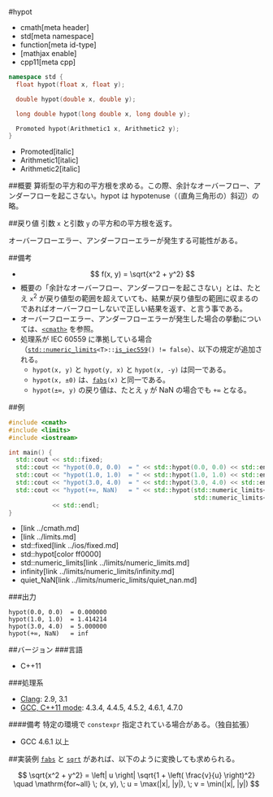 #hypot
* cmath[meta header]
* std[meta namespace]
* function[meta id-type]
* [mathjax enable]
* cpp11[meta cpp]

```cpp
namespace std {
  float hypot(float x, float y);

  double hypot(double x, double y);

  long double hypot(long double x, long double y);

  Promoted hypot(Arithmetic1 x, Arithmetic2 y);
}
```
* Promoted[italic]
* Arithmetic1[italic]
* Arithmetic2[italic]

##概要
算術型の平方和の平方根を求める。この際、余計なオーバーフロー、アンダーフローを起こさない。hypot は hypotenuse（（直角三角形の）斜辺）の略。


##戻り値
引数 `x` と引数 `y` の平方和の平方根を返す。

オーバーフローエラー、アンダーフローエラーが発生する可能性がある。


##備考
- $$ f(x, y) = \sqrt{x^2 + y^2} $$
- 概要の「余計なオーバーフロー、アンダーフローを起こさない」とは、たとえ `x`<sup>2</sup> が戻り値型の範囲を超えていても、結果が戻り値型の範囲に収まるのであればオーバーフローしないで正しい結果を返す、と言う事である。
- オーバーフローエラー、アンダーフローエラーが発生した場合の挙動については、[`<cmath>`](../cmath.md) を参照。
- 処理系が IEC 60559 に準拠している場合（[`std::numeric_limits`](../limits/numeric_limits.md)`<T>::`[`is_iec559`](../limits/numeric_limits/is_iec559.md)`() != false`）、以下の規定が追加される。
	- `hypot(x, y)` と `hypot(y, x)` と `hypot(x, -y)` は同一である。
	- `hypot(x, ±0)` は、[`fabs`](fabs.md)`(x)` と同一である。
	- `hypot(±∞, y)` の戻り値は、たとえ `y` が NaN の場合でも `+∞` となる。


##例
```cpp
#include <cmath>
#include <limits>
#include <iostream>

int main() {
  std::cout << std::fixed;
  std::cout << "hypot(0.0, 0.0)  = " << std::hypot(0.0, 0.0) << std::endl;
  std::cout << "hypot(1.0, 1.0)  = " << std::hypot(1.0, 1.0) << std::endl;
  std::cout << "hypot(3.0, 4.0)  = " << std::hypot(3.0, 4.0) << std::endl;
  std::cout << "hypot(+∞, NaN)   = " << std::hypot(std::numeric_limits<double>::infinity(),
                                                   std::numeric_limits<double>::quiet_NaN())
            << std::endl;
}
```
* <cmath>[link ../cmath.md]
* <limits>[link ../limits.md]
* std::fixed[link ../ios/fixed.md]
* std::hypot[color ff0000]
* std::numeric_limits[link ../limits/numeric_limits.md]
* infinity[link ../limits/numeric_limits/infinity.md]
* quiet_NaN[link ../limits/numeric_limits/quiet_nan.md]

###出力
```
hypot(0.0, 0.0)  = 0.000000
hypot(1.0, 1.0)  = 1.414214
hypot(3.0, 4.0)  = 5.000000
hypot(+∞, NaN)   = inf
```

##バージョン
###言語
- C++11

###処理系
- [Clang](/implementation.md#clang): 2.9, 3.1
- [GCC, C++11 mode](/implementation.md#gcc): 4.3.4, 4.4.5, 4.5.2, 4.6.1, 4.7.0

####備考
特定の環境で `constexpr` 指定されている場合がある。（独自拡張）

- GCC 4.6.1 以上


##実装例
[`fabs`](fabs.md) と [`sqrt`](sqrt.md) があれば、以下のように変換しても求められる。

$$ \sqrt{x^2 + y^2} = \left| u \right| \sqrt{1 + \left( \frac{v}{u} \right)^2} \quad \mathrm{for~all} \; (x, y), \; u = \max(|x|, |y|), \; v = \min(|x|, |y|) $$
